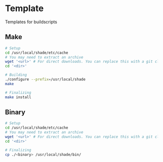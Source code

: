 # Template

Templates for buildscripts

## Make

```bash
# Setup
cd /usr/local/shade/etc/cache
# You may need to extract an archive
wget '<url>' # For direct downloads. You can replace this with a git clone
cd '<dir>'

# Building
./configure --prefix=/usr/local/shade
make

# Finalizing
make install
```

## Binary

```bash
# Setup
cd /usr/local/shade/etc/cache
# You may need to extract an archive
wget '<url>' # For direct downloads. You can replace this with a git clone
cd '<dir>'

# Finalizing
cp ./<binary> /usr/local/shade/bin/
```
